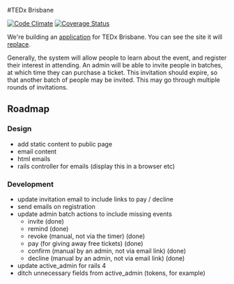 #TEDx Brisbane

[![Code Climate](https://codeclimate.com/github/net-engine/tedx-brisbane.png)](https://codeclimate.com/github/net-engine/tedx-brisbane)
[![Coverage Status](https://coveralls.io/repos/net-engine/tedx-brisbane/badge.png)](https://coveralls.io/r/net-engine/tedx-brisbane)

We're building an [application](https://github.com/net-engine/tedx-brisbane) for TEDx Brisbane. You can see the site it will [replace](http://www.tedxbrisbane.com/).

Generally, the system will allow people to learn about the event, and register their interest in attending. An admin will be able to invite people in batches, at which time they can purchase a ticket. This invitation should expire, so that another batch of people may be invited. This may go through multiple rounds of invitations.

## Roadmap
### Design
- add static content to public page
- email content
- html emails
- rails controller for emails (display this in a browser etc)

### Development
- update invitation email to include links to pay / decline
- send emails on registration
- update admin batch actions to include missing events
  - invite (done)
  - remind (done)
  - revoke (manual, not via the timer) (done)
  - pay (for giving away free tickets) (done)
  - confirm (manual by an admin, not via email link) (done)
  - decline (manual by an admin, not via email link) (done)
- update active_admin for rails 4
- ditch unnecessary fields from active_admin (tokens, for example)
